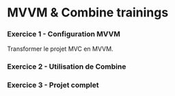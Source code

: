 # MVVM & Combine trainings

### Exercice 1 - Configuration MVVM

Transformer le projet MVC en MVVM.

### Exercice 2 - Utilisation de Combine
### Exercice 3 - Projet complet
